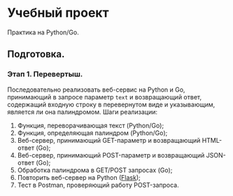 # Учебный проект

Практика на Python/Go.

## Подготовка.



### Этап 1. Перевертыш.

Последовательно реализовать веб-сервис на Python и Go, принимающий в запросе параметр `text` и возвращающий ответ, содержащий входную строку в перевернутом виде и указывающим, является ли она палиндромом. Шаги реализации:

1. Функция, переворачивающая текст (Python/Go);
1. Функция, определяющая палиндром (Python/Go);
1. Веб-сервер, принимающий GET-параметр и возвращающий HTML-ответ (Go);
1. Веб-сервер, принимающий POST-параметр и возвращающий JSON-ответ (Go);
1. Обработка палиндрома в GET/POST запросах (Go);
1. Повторить веб-сервер на Python ([Flask](https://flask.palletsprojects.com/en/stable/quickstart/#a-minimal-application));
1. Тест в Postman, проверяющий работу POST-запроса.
